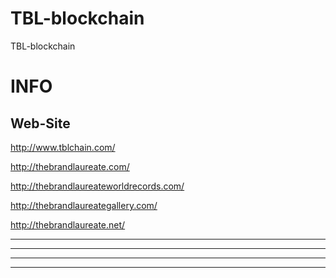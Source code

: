 # TBL-blockchain
TBL-blockchain




INFO
=============
Web-Site
---------
http://www.tblchain.com/

http://thebrandlaureate.com/

http://thebrandlaureateworldrecords.com/

http://thebrandlaureategallery.com/

http://thebrandlaureate.net/

----------
----------
----------
----------

